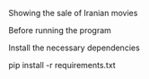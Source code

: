 Showing the sale of Iranian movies


Before running the program 


Install the necessary dependencies


pip install -r requirements.txt
